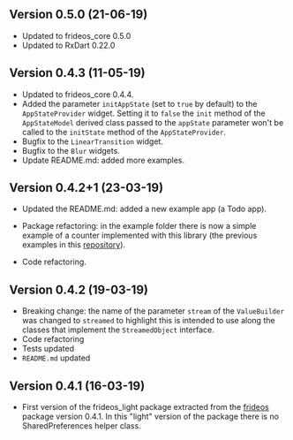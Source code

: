 ## Version 0.5.0 (21-06-19)
- Updated to frideos_core 0.5.0
- Updated to RxDart 0.22.0

## Version 0.4.3 (11-05-19)
- Updated to frideos_core 0.4.4.
- Added the parameter `initAppState` (set to `true` by default) to the `AppStateProvider` widget. Setting it to `false` the `init` method of the `AppStateModel` derived class passed to the `appState` parameter won't be called to the `initState` method of the `AppStateProvider`.
- Bugfix to the `LinearTransition` widget.
- Bugfix to the `Blur` widgets.
- Update README.md: added more examples.

## Version 0.4.2+1 (23-03-19)
- Updated the README.md: added a new example app (a Todo app).

- Package refactoring: in the example folder there is now a simple example of a counter implemented with this library (the previous examples in this [repository](https://github.com/frideosapps/frideos_examples)).

- Code refactoring.

## Version 0.4.2 (19-03-19)
- Breaking change: the name of the parameter `stream` of the `ValueBuilder` was changed to `streamed` to highlight this is intended to use along the classes that implement the `StreamedObject` interface.
- Code refactoring
- Tests updated
- `README.md` updated

## Version 0.4.1 (16-03-19)

- First version of the frideos_light package extracted from the [frideos](https://pub.dartlang.org/packages/frideos) package version 0.4.1. In this "light" version of the package there is no SharedPreferences helper class.
